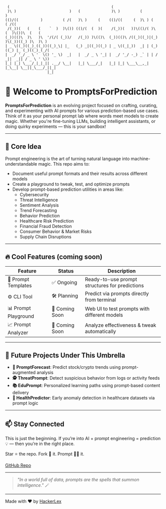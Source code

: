 ```

 (                                              (                                          
 )\ )                        )   (              )\ )         (              )              
(()/((          )         ( /(   )\ )     (    (()/((     (  )\ ) (      ( /((             
 /(_))(   (    (    `  )  )\()) (()/(  (  )(    /(_))(   ))\(()/( )\  (  )\())\  (   (     
(_))(()\  )\   )\  '/(/( (_))/   /(_)) )\(()\  (_))(()\ /((_)((_)|(_) )\(_))((_) )\  )\ )  
| _ \((_)((_)_((_))((_)_\| |_   (_) _|((_)((_) | _ \((_|_))  _| | (_)((_) |_ (_)((_)_(_/(  
|  _/ '_/ _ \ '  \() '_ \)  _|   |  _/ _ \ '_| |  _/ '_/ -_) _` | | / _||  _|| / _ \ ' \)) 
|_| |_| \___/_|_|_|| .__/ \__|   |_| \___/_|   |_| |_| \___\__,_| |_\__| \__||_\___/_||_|  
                   |_|                                                                     

```

# 🚀 Welcome to PromptsForPrediction

**PromptsForPrediction** is an evolving project focused on crafting, curating, and experimenting with AI prompts for various prediction-based use cases. Think of it as your personal prompt lab where words meet models to create magic. Whether you're fine-tuning LLMs, building intelligent assistants, or doing quirky experiments — this is your sandbox!

---

## 🎯 Core Idea

Prompt engineering is the art of turning natural language into machine-understandable magic. This repo aims to:
- Document useful prompt formats and their results across different models
- Create a playground to tweak, test, and optimize prompts
- Develop prompt-based prediction utilities in areas like:
  - Cybersecurity
  - Threat Intelligence
  - Sentiment Analysis
  - Trend Forecasting
  - Behavior Prediction
  - Healthcare Risk Prediction
  - Financial Fraud Detection
  - Consumer Behavior & Market Risks
  - Supply Chain Disruptions

---

## 🔥 Cool Features (coming soon)

| Feature                | Status       | Description |
|------------------------|--------------|-------------|
| 🔮 Prompt Templates    | ✅ Ongoing    | Ready-to-use prompt structures for predictions |
| ⚙️ CLI Tool            | 🛠️ Planning  | Predict via prompts directly from terminal |
| 📊 Prompt Playground   | 🧪 Coming Soon| Web UI to test prompts with different models |
| 📈 Prompt Analyzer     | 🧠 Coming Soon| Analyze effectiveness & tweak automatically |

---

## 🌟 Future Projects Under This Umbrella

- **🧠 PromptForecast**: Predict stock/crypto trends using prompt-augmented analysis
- **🕵️ ThreatPrompt**: Detect suspicious behavior from logs or activity feeds
- **📚 EduPrompt**: Personalized learning paths using prompt-based content delivery
- **🧬 HealthPredictor**: Early anomaly detection in healthcare datasets via prompt logic

---

## 📫 Stay Connected

This is just the beginning. If you’re into AI + prompt engineering = prediction 💡 — then you’re in the right place.

Star ⭐ the repo. Fork 🍴 it. Prompt 🧙‍♀️ it.

[GitHub Repo](https://github.com/hackerlex/PromptsForPrediction)

---

> *"In a world full of data, prompts are the spells that summon intelligence."* 🪄

---

Made with ❤️ by [HackerLex](https://github.com/hackerlex)
